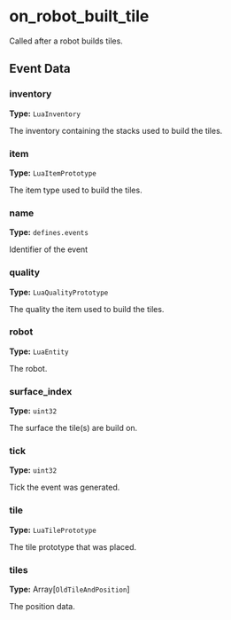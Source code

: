 # on_robot_built_tile

Called after a robot builds tiles.

## Event Data

### inventory

**Type:** `LuaInventory`

The inventory containing the stacks used to build the tiles.

### item

**Type:** `LuaItemPrototype`

The item type used to build the tiles.

### name

**Type:** `defines.events`

Identifier of the event

### quality

**Type:** `LuaQualityPrototype`

The quality the item used to build the tiles.

### robot

**Type:** `LuaEntity`

The robot.

### surface_index

**Type:** `uint32`

The surface the tile(s) are build on.

### tick

**Type:** `uint32`

Tick the event was generated.

### tile

**Type:** `LuaTilePrototype`

The tile prototype that was placed.

### tiles

**Type:** Array[`OldTileAndPosition`]

The position data.

